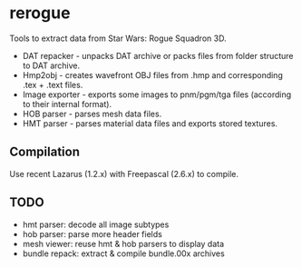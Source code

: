 rerogue
=======

Tools to extract data from Star Wars: Rogue Squadron 3D.

* DAT repacker - unpacks DAT archive or packs files from folder structure to DAT archive.
* Hmp2obj - creates wavefront OBJ files from .hmp and corresponding .tex + .text files. 
* Image exporter - exports some images to pnm/pgm/tga files (according to their internal format).
* HOB parser - parses mesh data files.
* HMT parser - parses material data files and exports stored textures.

Compilation
-----------

Use recent Lazarus (1.2.x) with Freepascal (2.6.x) to compile.

TODO
-----------

* hmt parser: decode all image subtypes
* hob parser: parse more header fields
* mesh viewer: reuse hmt & hob parsers to display data
* bundle repack: extract & compile bundle.00x archives
